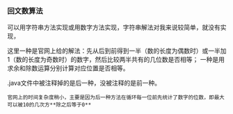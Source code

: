 ### 回文数算法
  

  可以用字符串方法实现或用数字方法实现，字符串解法对我来说较简单，就没有实现，  
    
  这里一种是官网上给的解法：先从后到前得到一半（数的长度为偶数时）或一半加1（数的长度为奇数时）的数字，然后比较两半共有的几位数是否相等；  一种是用求余和除数运算分别计算对应位置是否相等。  

  .java文件中被注释掉的是后一种，没被注释的是前一种。  
  
    官网上的时间复杂度稍小，主要是因为后一种方法在循环每一位前先统计了数字的位数，即最大可以被10的几次方**除之后等于0**
